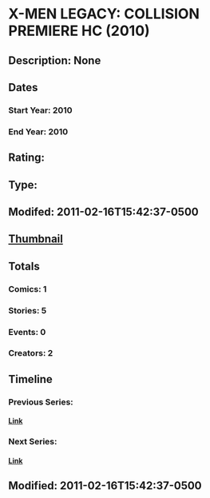 # X-MEN LEGACY: COLLISION PREMIERE HC (2010)
## Description: None
## Dates
### Start Year: 2010
### End Year: 2010
## Rating: 
## Type: 
## Modifed: 2011-02-16T15:42:37-0500
## [Thumbnail](http://i.annihil.us/u/prod/marvel/i/mg/b/40/image_not_available.jpg)
## Totals
### Comics: 1
### Stories: 5
### Events: 0
### Creators: 2
## Timeline
### Previous Series: 
#### [Link]()
### Next Series: 
#### [Link]()
## Modified: 2011-02-16T15:42:37-0500